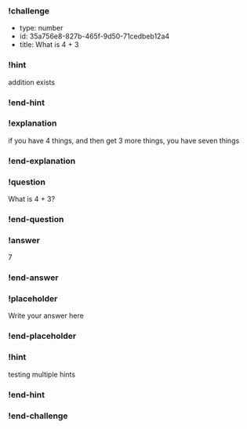 ### !challenge
* type: number
* id: 35a756e8-827b-465f-9d50-71cedbeb12a4
* title: What is 4 + 3
### !hint
addition exists
### !end-hint
### !explanation
if you have 4 things, and then get 3 more things, you have seven things
### !end-explanation
### !question
What is 4 + 3?
### !end-question
### !answer
7
### !end-answer
### !placeholder
Write your answer here
### !end-placeholder
### !hint
testing multiple hints
### !end-hint
### !end-challenge